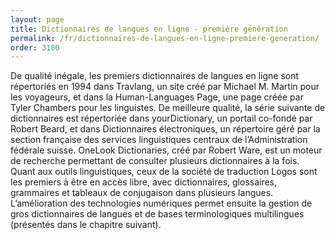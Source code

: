 ```yaml
---
layout: page
title: Dictionnaires de langues en ligne - première génération
permalink: /fr/dictionnaires-de-langues-en-ligne-premiere-generation/
order: 3100
---
```

<p>De qualité inégale, les premiers dictionnaires de langues en ligne sont répertoriés en 1994 dans Travlang, un site créé par Michael M. Martin pour les voyageurs, et dans la Human-Languages Page, une page créée par Tyler Chambers pour les linguistes. De meilleure qualité, la série suivante de dictionnaires est répertoriée dans yourDictionary, un portail co-fondé par Robert Beard, et dans Dictionnaires électroniques, un répertoire géré par la section française des services linguistiques centraux de l’Administration fédérale suisse. OneLook Dictionaries, créé par Robert Ware, est un moteur de recherche permettant de consulter plusieurs dictionnaires à la fois. Quant aux outils linguistiques, ceux de la société de traduction Logos sont les premiers à être en accès libre, avec dictionnaires, glossaires, grammaires et tableaux de conjugaison dans plusieurs langues. L’amélioration des technologies numériques permet ensuite la gestion de gros dictionnaires de langues et de bases terminologiques multilingues (présentés dans le chapitre suivant).</p>